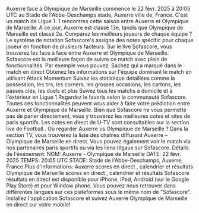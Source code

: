 Auxerre face à Olympique de Marseille commence le 22 févr. 2025 à 20:05 UTC au Stade de l'Abbe-Deschamps stade, Auxerre ville de, France. C'est un match de Ligue 1.
1 rencontres cette saison entre Auxerre et Olympique de Marseille. A ce jour, Auxerre est classé 13e, tandis que Olympique de Marseille est classé 2e. Comparez les meilleurs joueurs de chaque équipe ? Le systéme de notation Sofascore's assigne des notes spécific pour chaque joueur en fonction de plusieurs facteurs.
Sur le live Sofascore, vous trouverez les face à face entre Auxerre et Olympique de Marseille. Sofascore est la meilleure façon de suivre ce match avec plein de fonctionnalités. Par exemple vous pouvez:
Sachez qui a marqué dans le match en direct
Obtenez les informations sur l'équipe dominant le match en utilisant Attack Momentum
Suivez les statistique détaillées comme la possession, les tirs, les corners, les grosses occasions, les cartons, les passes clés, les duels et plus
Suivez tous les matchs à domicile et à l'éxtérieur en Ligue 1
Regardez le favoris selon la communauté Sofascore.
Toutes ces fonctionnalités peuvent vous aider à faire votre prédiction entre Auxerre et Olympique de Marseille. Bien que Sofascore ne vous permette pas de parier directement, vous y trouverez les meilleures cotes et sites de paris sportifs. Les cotes en direct de U-TV sont consultables sur la section live de Football .
Où regarder Auxerre vs Olympique de Marseille ? Dans la section TV, vous trouverez la liste des chaînes diffusant Auxerre – Olympique de Marseille en direct. Vous pouvez également voir le match via nos partenaires paris sportifs ou via les liens légaux sur Sofascore.
Détails de l'événement:
NOM: Auxerre - Olympique de Marseille
DATE: 22 févr. 2025
TEMPS: 20:05 UTC
STADE: Stade de l'Abbe-Deschamps, Auxerre, France
Plus d'informations:
Auxerre scores en direct , calendrier et résultats
Olympique de Marseille scores en direct , calendrier et résultats
Sofascore résultats en direct est disponible pour iPhone, iPad, Android (sur le Google Play Store) et pour Window phone. Vous pouvez nous retrouver dans différentes langues sur ces plateformes sous le même nom de "Sofascore". Installez l'application Sofascore et suivez Auxerre Olympique de Marseille en direct sur votre mobile!
